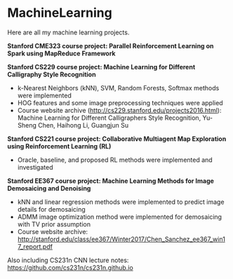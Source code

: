 # MachineLearning

Here are all my machine learning projects.

**Stanford CME323 course project: Parallel Reinforcement Learning on Spark using MapReduce Framework**

**Stanford CS229 course project: Machine Learning for Different Calligraphy Style Recognition**

  - k-Nearest Neighbors (kNN), SVM, Random Forests, Softmax methods were implemented
  - HOG features and some image preprocessing techniques were applied
  - Course website archive (http://cs229.stanford.edu/projects2016.html): Machine Learning for Different Calligraphers Style Recognition, Yu-Sheng Chen, Haihong Li, Guangjun Su

**Stanford CS221 course project: Collaborative Multiagent Map Exploration using Reinforcement Learning (RL)**

  - Oracle, baseline, and proposed RL methods were implemented and investigated

**Stanford EE367 course project: Machine Learning Methods for Image Demosaicing and Denoising**

  - kNN and linear regression methods were implemented to predict image details for demosaicing
  - ADMM image optimization method were implemented for demosaicing with TV prior assumption
  - Course website archive: http://stanford.edu/class/ee367/Winter2017/Chen_Sanchez_ee367_win17_report.pdf

Also including CS231n CNN lecture notes: https://github.com/cs231n/cs231n.github.io
